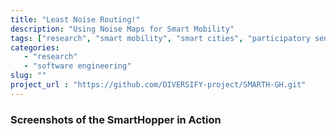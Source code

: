 ```yaml
---
title: "Least Noise Routing!"
description: "Using Noise Maps for Smart Mobility"
tags: ["research", "smart mobility", "smart cities", "participatory sensing", "noise", "diversify"]
categories: 
   - "research"
   - "software engineering"
slug: ""
project_url : "https://github.com/DIVERSIFY-project/SMARTH-GH.git"
---
```


### Screenshots of the SmartHopper in Action

